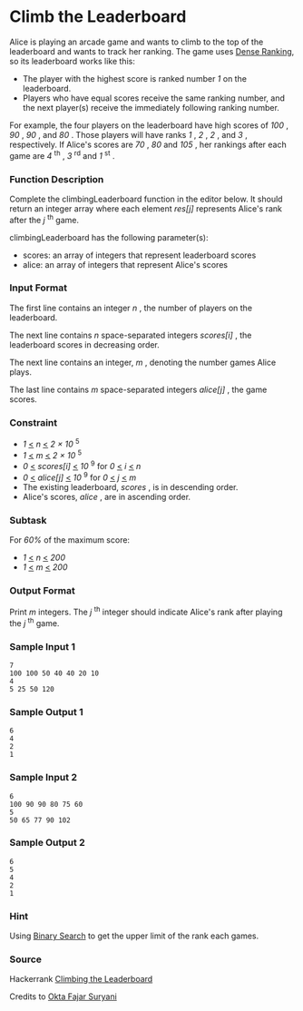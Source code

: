 # Climb the Leaderboard
Alice is playing an arcade game and wants to climb to the top of the leaderboard and wants to track her ranking. The game uses [Dense Ranking](https://en.wikipedia.org/wiki/Ranking#Dense_ranking_.28.221223.22_ranking.29), so its leaderboard works like this:

* The player with the highest score is ranked number *1*  on the leaderboard.
* Players who have equal scores receive the same ranking number, and the next player(s) receive the immediately following ranking number. 

For example, the four players on the leaderboard have high scores of  *100*  , *90* , *90*  , and *80*  . Those players will have ranks *1*  ,  *2* ,  *2*  , and *3*  , respectively. If Alice's scores are *70*  ,  *80*   and  *105*  , her rankings after each game are  *4* <sup>th</sup> , *3* <sup>rd</sup>  and  *1* <sup>st</sup> .

### Function Description
Complete the climbingLeaderboard function in the editor below. It should return an integer array where each element *res[j]*  represents Alice's rank after the *j* <sup>th</sup>  game.

climbingLeaderboard has the following parameter(s):

* scores: an array of integers that represent leaderboard scores
* alice: an array of integers that represent Alice's scores

### Input Format
The first line contains an integer  *n*   , the number of players on the leaderboard. 

The next line contains  *n*   space-separated integers  *scores[i]*   , the leaderboard scores in decreasing order. 

The next line contains an integer, *m* , denoting the number games Alice plays. 

The last line contains  *m*   space-separated integers *alice[j]*  , the game scores.

### Constraint

*  *1*  <ins><</ins>   *n*   <ins><</ins>  *2 × 10* <sup>5</sup>
*  *1*   <ins><</ins>   *m*   <ins><</ins>  *2 × 10* <sup>5</sup>
*  *0*   <ins><</ins>   *scores[i]*   <ins><</ins>  *10* <sup>9</sup>   for   *0*   <ins><</ins>  *i*  <ins><</ins>  *n*
*  *0*   <ins><</ins>   *alice[j]*   <ins><</ins>  *10* <sup>9</sup>   for  *0*   <ins><</ins>   *j*   <ins><</ins>  *m*
* The existing leaderboard,  *scores* , is in descending order.
* Alice's scores, *alice* , are in ascending order.

### Subtask

For *60%* of the maximum score:

* *1* <ins><</ins> *n* <ins><</ins> *200*
* *1* <ins><</ins> *m* <ins><</ins> *200*

### Output Format

Print *m* integers. The *j* <sup>th</sup> integer should indicate Alice's rank after playing the *j* <sup>th</sup> game.

### Sample Input 1

~~~
7
100 100 50 40 40 20 10
4
5 25 50 120
~~~

### Sample Output 1

~~~
6
4
2
1
~~~

### Sample Input 2

~~~
6
100 90 90 80 75 60
5
50 65 77 90 102
~~~

### Sample Output 2

~~~
6
5
4
2
1
~~~

### Hint
Using [Binary Search](https://en.wikipedia.org/wiki/Binary_search_algorithm) to get the upper limit of the rank each games.

### Source
Hackerrank [Climbing the Leaderboard](https://www.hackerrank.com/challenges/climbing-the-leaderboard/problem)

Credits to [Okta Fajar Suryani](https://github.com/Oktafsurya)
